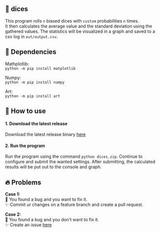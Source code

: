 ## 🎲 dices

This program rolls `n` biased dices with `custom` probabilities `n` times.  
It then calculates the average value and the standard deviation using the gathered values.
The statistics will be visualized in a graph and saved to a csv log in ```out/output.csv```.

## 🧬 Dependencies
Mathplotlib:  
`python -m pip install matplotlib` 

Numpy:   
`python -m pip install numpy`

Art:  
`python -m pip install art`

## 🚀 How to use
#### 1. Download the latest release
Download the latest release binary [here](https://github.com/studium-ahaus/dices/releases)

#### 2. Run the program
Run the program using the command ```python dices.zip```.
Continue to configure and submit the wanted settings.
After submitting, the calculated results will be put out to the console and graph.

## 🔥 Problems
<strong>Case 1:</strong>  
🚨 You found a bug and you want to fix it.  
✨ Commit ur changes on a feature branch and create a pull request.  

<strong>Case 2:</strong>  
🚨 You found a bug and you don't want to fix it.  
✨ Create an issue [here](https://github.com/studium-ahaus/dices/issues)
